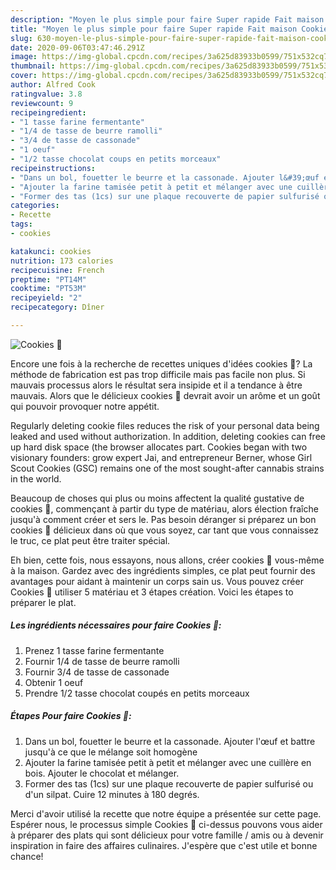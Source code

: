 ```yaml
---
description: "Moyen le plus simple pour faire Super rapide Fait maison Cookies 🍪"
title: "Moyen le plus simple pour faire Super rapide Fait maison Cookies 🍪"
slug: 630-moyen-le-plus-simple-pour-faire-super-rapide-fait-maison-cookies
date: 2020-09-06T03:47:46.291Z
image: https://img-global.cpcdn.com/recipes/3a625d83933b0599/751x532cq70/cookies-🍪-photo-principale-de-la-recette.jpg
thumbnail: https://img-global.cpcdn.com/recipes/3a625d83933b0599/751x532cq70/cookies-🍪-photo-principale-de-la-recette.jpg
cover: https://img-global.cpcdn.com/recipes/3a625d83933b0599/751x532cq70/cookies-🍪-photo-principale-de-la-recette.jpg
author: Alfred Cook
ratingvalue: 3.8
reviewcount: 9
recipeingredient:
- "1 tasse farine fermentante"
- "1/4 de tasse de beurre ramolli"
- "3/4 de tasse de cassonade"
- "1 oeuf"
- "1/2 tasse chocolat coups en petits morceaux"
recipeinstructions:
- "Dans un bol, fouetter le beurre et la cassonade. Ajouter l&#39;œuf et battre jusqu&#39;à ce que le mélange soit homogène"
- "Ajouter la farine tamisée petit à petit et mélanger avec une cuillère en bois. Ajouter le chocolat et mélanger."
- "Former des tas (1cs) sur une plaque recouverte de papier sulfurisé ou d&#39;un silpat. Cuire 12 minutes à 180 degrés."
categories:
- Recette
tags:
- cookies

katakunci: cookies 
nutrition: 173 calories
recipecuisine: French
preptime: "PT14M"
cooktime: "PT53M"
recipeyield: "2"
recipecategory: Dîner

---
```



![Cookies 🍪](https://img-global.cpcdn.com/recipes/3a625d83933b0599/751x532cq70/cookies-🍪-photo-principale-de-la-recette.jpg)

Encore une fois à la recherche de recettes uniques d'idées cookies 🍪? La méthode de fabrication est pas trop difficile mais pas facile non plus. Si mauvais processus alors le résultat sera insipide et il a tendance à être mauvais. Alors que le délicieux cookies 🍪 devrait avoir un arôme et un goût qui pouvoir provoquer notre appétit.

Regularly deleting cookie files reduces the risk of your personal data being leaked and used without authorization. In addition, deleting cookies can free up hard disk space (the browser allocates part. Cookies began with two visionary founders: grow expert Jai, and entrepreneur Berner, whose Girl Scout Cookies (GSC) remains one of the most sought-after cannabis strains in the world.

Beaucoup de choses qui plus ou moins affectent la qualité gustative de cookies 🍪, commençant à partir du type de matériau, alors élection fraîche jusqu'à comment créer et sers le. Pas besoin déranger si préparez un bon cookies 🍪 délicieux dans où que vous soyez, car tant que vous connaissez le truc, ce plat peut être traiter spécial.


Eh bien, cette fois, nous essayons, nous allons, créer cookies 🍪 vous-même à la maison. Gardez avec des ingrédients simples, ce plat peut fournir des avantages pour aidant à maintenir un corps sain us. Vous pouvez créer Cookies 🍪 utiliser 5 matériau et 3 étapes création. Voici les étapes to préparer le plat.

<!--inarticleads1-->

##### Les ingrédients nécessaires pour faire Cookies 🍪:

1. Prenez 1 tasse farine fermentante
1. Fournir 1/4 de tasse de beurre ramolli
1. Fournir 3/4 de tasse de cassonade
1. Obtenir 1 oeuf
1. Prendre 1/2 tasse chocolat coupés en petits morceaux




<!--inarticleads2-->

##### Étapes Pour faire Cookies 🍪:

1. Dans un bol, fouetter le beurre et la cassonade. Ajouter l&#39;œuf et battre jusqu&#39;à ce que le mélange soit homogène
1. Ajouter la farine tamisée petit à petit et mélanger avec une cuillère en bois. Ajouter le chocolat et mélanger.
1. Former des tas (1cs) sur une plaque recouverte de papier sulfurisé ou d&#39;un silpat. Cuire 12 minutes à 180 degrés.





Merci d'avoir utilisé la recette que notre équipe a présentée sur cette page. Espérer nous, le processus simple Cookies 🍪 ci-dessus pouvons vous aider à préparer des plats qui sont délicieux pour votre famille / amis ou à devenir inspiration in faire des affaires culinaires. J'espère que c'est utile et bonne chance!
